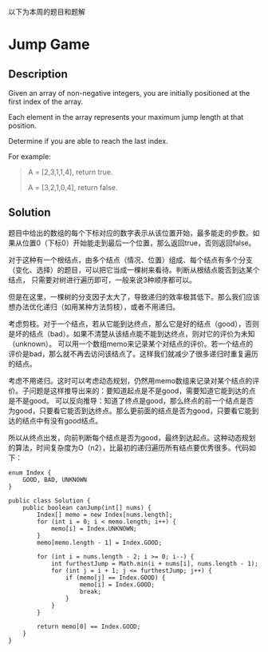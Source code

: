 以下为本周的题目和题解
# Jump Game
## Description
Given an array of non-negative integers, you are initially positioned at the first index of the array.

Each element in the array represents your maximum jump length at that position.

Determine if you are able to reach the last index.

For example:
> A = [2,3,1,1,4], return true.
>
> A = [3,2,1,0,4], return false. 
## Solution
题目中给出的数组的每个下标对应的数字表示从该位置开始，最多能走的步数。如果从位置0（下标0）开始能走到最后一个位置，那么返回true，否则返回false。

对于这种有一个根结点，由多个结点（情况、位置）组成、每个结点有多个分支（变化、选择）的题目，可以把它当成一棵树来看待。判断从根结点能否到达某个结点，
只需要对树进行遍历即可，一般来说3种顺序都可以。

但是在这里，一棵树的分支因子太大了，导致递归的效率极其低下。那么我们应该想办法优化递归（如用某种方法剪枝），或者不用递归。

考虑剪枝。对于一个结点，若从它能到达终点，那么它是好的结点（good），否则是坏的结点（bad）。如果不清楚从该结点能不能到达终点，则对它的评价为未知（unknown）。
可以用一个数组memo来记录某个对结点的评价。若一个结点的评价是bad，那么就不再去访问该结点了。这样我们就减少了很多递归时重复遍历的结点。

考虑不用递归。这时可以考虑动态规划，仍然用memo数组来记录对某个结点的评价。子问题是这样推导出来的：要知道起点是不是good，需要知道它能到达的点是不是good。
可以反向推导：知道了终点是good，那么终点的前一个结点是否为good，只要看它能否到达终点。那么更前面的结点是否为good，只要看它能到达的结点中有没有good结点。

所以从终点出发，向前判断每个结点是否为good，最终到达起点。这种动态规划的算法，时间复杂度为O（n2），比最初的递归遍历所有结点要优秀很多。代码如下：

    enum Index {
        GOOD, BAD, UNKNOWN
    }

    public class Solution {
        public boolean canJump(int[] nums) {
            Index[] memo = new Index[nums.length];
            for (int i = 0; i < memo.length; i++) {
                memo[i] = Index.UNKNOWN;
            }
            memo[memo.length - 1] = Index.GOOD;

            for (int i = nums.length - 2; i >= 0; i--) {
                int furthestJump = Math.min(i + nums[i], nums.length - 1);
                for (int j = i + 1; j <= furthestJump; j++) {
                    if (memo[j] == Index.GOOD) {
                        memo[i] = Index.GOOD;
                        break;
                    }
                }
            }

            return memo[0] == Index.GOOD;
        }
    }
